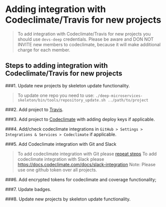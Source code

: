 Adding integration with Codeclimate/Travis for new projects
===========================================================

> To add integration with Codeclimate/Travis for new projects you should use `devs-deep` credentials.
> Please be aware and DON NOT INVITE new members to codeclimate, because it will make additional charge for each member.
         
## Steps to adding integration with Codeclimate/Travis for new projects

###1. Update new projects by skeleton update functionality.

> To update one repo you need to use: `./deep-microservices-skeleton/bin/tools/repository_update.sh ../path/to/project`

###2. Add project to [Travis](https://docs.travis-ci.com/user/getting-started).

###3. Add project to [Codeclimate](https://docs.codeclimate.com/docs/importing-repositories) with adding deploy keys if applicable.

###4. Add/check codeclimate integrations in `GitHub > Settings > Integrations & Services > Codeclimate` if applicable.

###5. Add Codeclimate integration with Git and Slack

> To add codeclimate integration with Git please [repeat steps](https://docs.codeclimate.com/docs/github)
> To add codeclimate integration with Slack please https://docs.codeclimate.com/docs/slack-integration
> Note: Please use one github token over all projects.

###6. Add encrypted tokens for codeclimate and coverage functionality;

###7. Update badges.

###8. Update new projects by skeleton update functionality.
